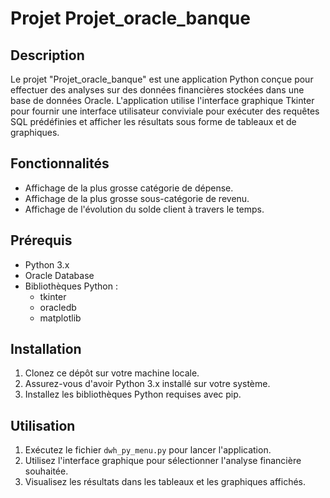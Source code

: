 # Projet Projet_oracle_banque

## Description
Le projet "Projet_oracle_banque" est une application Python conçue pour effectuer des analyses sur des données financières stockées dans une base de données Oracle. L'application utilise l'interface graphique Tkinter pour fournir une interface utilisateur conviviale pour exécuter des requêtes SQL prédéfinies et afficher les résultats sous forme de tableaux et de graphiques.

## Fonctionnalités
- Affichage de la plus grosse catégorie de dépense.
- Affichage de la plus grosse sous-catégorie de revenu.
- Affichage de l'évolution du solde client à travers le temps.

## Prérequis
- Python 3.x
- Oracle Database
- Bibliothèques Python :
    - tkinter
    - oracledb
    - matplotlib

## Installation
1. Clonez ce dépôt sur votre machine locale.
2. Assurez-vous d'avoir Python 3.x installé sur votre système.
3. Installez les bibliothèques Python requises avec pip.

## Utilisation
1. Exécutez le fichier `dwh_py_menu.py` pour lancer l'application.
2. Utilisez l'interface graphique pour sélectionner l'analyse financière souhaitée.
3. Visualisez les résultats dans les tableaux et les graphiques affichés.

